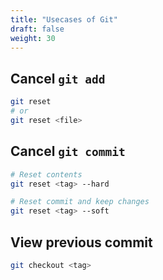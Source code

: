 ```yaml
---
title: "Usecases of Git"
draft: false
weight: 30
---
```

## Cancel `git add`

```sh
git reset
# or
git reset <file>
```

## Cancel `git commit`

```sh
# Reset contents 
git reset <tag> --hard

# Reset commit and keep changes
git reset <tag> --soft
```

## View previous commit

```sh
git checkout <tag>
```
